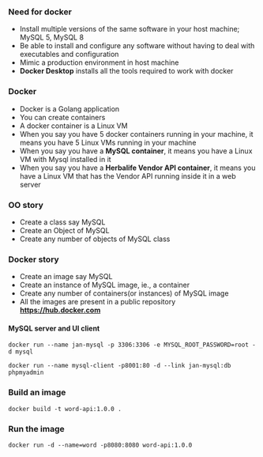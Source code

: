 ### Need for docker

* Install multiple versions of the same software in your host machine; MySQL 5, MySQL 8
* Be able to install and configure any software without having to deal with executables and configuration
* Mimic a production environment in host machine
* **Docker Desktop** installs all the tools required to work with docker

### Docker

* Docker is a Golang application
* You can create containers
* A docker container is a Linux VM
* When you say you have 5 docker containers running in your machine, it means you have 5 Linux VMs running in your machine
* When you say you have a **MySQL container**, it means you have a Linux VM with Mysql installed in it
* When you say you have a **Herbalife Vendor API container**, it means you have a Linux VM that has the Vendor API running inside it in a web server

### OO story

* Create a class say MySQL
* Create an Object of MySQL
* Create any number of objects of MySQL class

### Docker story

* Create an image say MySQL
* Create an instance of MySQL image, ie., a container
* Create any number of containers(or instances) of MySQL image
* All the images are present in a public repository **https://hub.docker.com**

#### MySQL server and UI client

```
docker run --name jan-mysql -p 3306:3306 -e MYSQL_ROOT_PASSWORD=root -d mysql
```

```
docker run --name mysql-client -p8001:80 -d --link jan-mysql:db phpmyadmin
```

### Build an image

```
docker build -t word-api:1.0.0 .
```

### Run the image

```
docker run -d --name=word -p8080:8080 word-api:1.0.0
```

